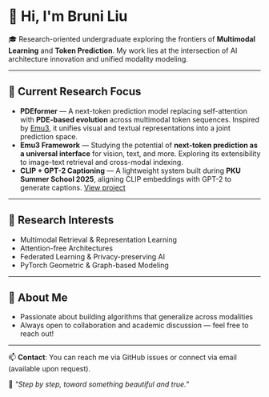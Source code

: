 # 👋 Hi, I'm Bruni Liu

🎓 Research-oriented undergraduate exploring the frontiers of **Multimodal Learning** and **Token Prediction**. My work lies at the intersection of AI architecture innovation and unified modality modeling.

---

## 🔬 Current Research Focus

- **PDEformer** — A next-token prediction model replacing self-attention with **PDE-based evolution** across multimodal token sequences. Inspired by [Emu3](https://arxiv.org/abs/2403.09364), it unifies visual and textual representations into a joint prediction space.
- **Emu3 Framework** — Studying the potential of **next-token prediction as a universal interface** for vision, text, and more. Exploring its extensibility to image-text retrieval and cross-modal indexing.
- **CLIP + GPT-2 Captioning** — A lightweight system built during **PKU Summer School 2025**, aligning CLIP embeddings with GPT-2 to generate captions. [View project](https://github.com/Bruni-coder/multimodal-captioning-via-clip-gpt2)

---

## 🧠 Research Interests

- Multimodal Retrieval & Representation Learning
- Attention-free Architectures
- Federated Learning & Privacy-preserving AI
- PyTorch Geometric & Graph-based Modeling

---

## 🌱 About Me

- Passionate about building algorithms that generalize across modalities
- Always open to collaboration and academic discussion — feel free to reach out!

---

📫 **Contact**: You can reach me via GitHub issues or connect via email (available upon request).

🧭 *"Step by step, toward something beautiful and true."*
